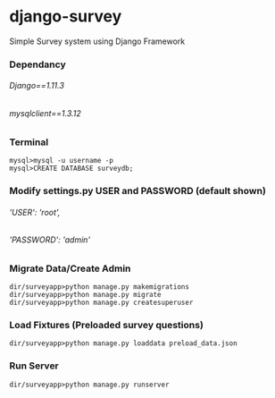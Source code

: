 # django-survey
Simple Survey system using Django Framework

### Dependancy
###### Django==1.11.3
###### mysqlclient==1.3.12

### Terminal
```shell
mysql>mysql -u username -p
mysql>CREATE DATABASE surveydb;
```

### Modify settings.py USER and PASSWORD (default shown)

###### 'USER': 'root',
###### 'PASSWORD': 'admin'

### Migrate Data/Create Admin

```shell
dir/surveyapp>python manage.py makemigrations
dir/surveyapp>python manage.py migrate
dir/surveyapp>python manage.py createsuperuser
```

### Load Fixtures (Preloaded survey questions)
```shell
dir/surveyapp>python manage.py loaddata preload_data.json
```

### Run Server
```shell
dir/surveyapp>python manage.py runserver
```
